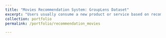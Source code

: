 ```yaml
---
title: "Movies Recommendation System: GroupLens Dataset"
excerpt: "Users usually consume a new product or service based on recommendations made by other users. This is clearly seen when deciding whether to watch or not to watch a movie. Companies such as Netflix use recommendation algorithms to predict how many stars a user will give a specific movie. Unfortunately, their data is not publicly available. However, the GroupLens research lab generated a dataset with over 10 million ratings for over 10,000 movies by more than 69,000 users. We used this dataset to create a movie recommendation algorithm"
collection: portfolio
permalink: /portfolio/recommendation_movies

---
```


